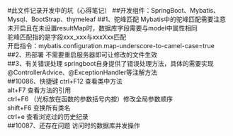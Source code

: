 #此文件记录开发中的坑（心得笔记）
##开发组件：SpringBoot、Mybatis、Mysql、BootStrap、thymeleaf
##1、驼峰匹配
Mybatis中的驼峰匹配需要注意 <br>
未开启且在未设置resultMap时，数据库字段需要与model中属性相同 <br>
驼峰匹配指的是字段xxx_xxx与xxxXxx匹配 <br>
开启指令：mybatis.configuration.map-underscore-to-camel-case=true
##2、热部署
不需要重启服务器即可让修改的文件生效 <br>
##3、有关错误处理
springboot自身提供了错误处理方法，具体的需要实现@ControllerAdvice、@ExceptionHandler等注解方法<br>
##10086、快捷键
ctrl+F12 查看类中方法 <br>
alt+F7 查看方法的引用 <br>
ctrl+F6 （光标放在函数的参数括号内按）修改全局参数顺序 <br>
shift+F6 变换所有类名 <br>
ctrl+e 查看浏览过的历史纪录 <br>
##10087、还存在问题
访问时的数据库并发操作<br>